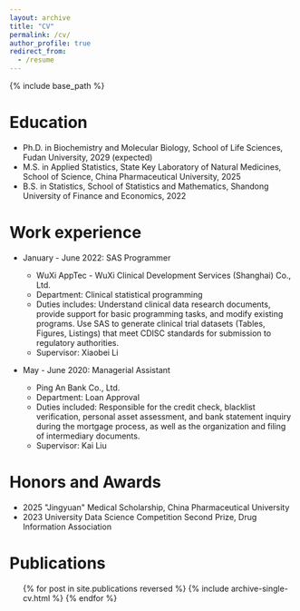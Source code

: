 ```yaml
---
layout: archive
title: "CV"
permalink: /cv/
author_profile: true
redirect_from:
  - /resume
---
```


{% include base_path %}

Education
======
* Ph.D. in Biochemistry and Molecular Biology, School of Life Sciences, Fudan University, 2029 (expected)
* M.S. in Applied Statistics, State Key Laboratory of Natural Medicines, School of Science, China Pharmaceutical University, 2025
* B.S. in Statistics, School of Statistics and Mathematics, Shandong University of Finance and Economics, 2022

Work experience
======
* January - June 2022: SAS Programmer
  * WuXi AppTec - WuXi Clinical Development Services (Shanghai) Co., Ltd.
  * Department: Clinical statistical programming
  * Duties includes: Understand clinical data research documents, provide support for basic programming tasks, and modify existing programs. Use SAS to generate clinical trial datasets (Tables, Figures, Listings) that meet CDISC standards for submission to regulatory authorities.
  * Supervisor: Xiaobei Li

* May - June 2020: Managerial Assistant
  * Ping An Bank Co., Ltd.
  * Department: Loan Approval
  * Duties included: Responsible for the credit check, blacklist verification, personal asset assessment, and bank statement inquiry during the mortgage process, as well as the organization and filing of intermediary documents.
  * Supervisor: Kai Liu

Honors and Awards
======
* 2025 "Jingyuan" Medical Scholarship, China Pharmaceutical University
* 2023 University Data Science Competition Second Prize, Drug Information Association

Publications
======
  <ul>{% for post in site.publications reversed %}
    {% include archive-single-cv.html %}
  {% endfor %}</ul>
